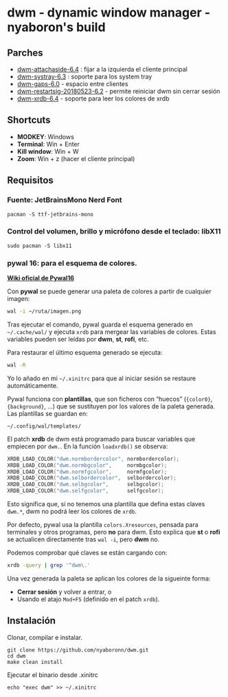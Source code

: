 # dwm - dynamic window manager - nyaboron's build

## Parches

* [dwm-attachaside-6.4](https://dwm.suckless.org/patches/attachaside/dwm-attachaside-6.4.diff) : fijar a la izquierda el cliente principal
* [dwm-systray-6.3](https://dwm.suckless.org/patches/systray/dwm-systray-6.3.diff) : soporte para los system tray
* [dwm-gaps-6.0](https://dwm.suckless.org/patches/gaps/dwm-gaps-6.0.diff) - espacio entre clientes
* [dwm-restartsig-20180523-6.2](https://dwm.suckless.org/patches/restartsig/dwm-restartsig-20180523-6.2.diff) - permite reiniciar dwm sin cerrar sesión
* [dwm-xrdb-6.4](https://dwm.suckless.org/patches/xrdb/dwm-xrdb-6.4.diff) - soporte para leer los colores de xrdb

## Shortcuts

* **MODKEY**: Windows
* **Terminal**: Win + Enter
* **Kill window**: Win + W
* **Zoom**: Win + z (hacer el cliente principal)

## Requisitos

### **Fuente:** JetBrainsMono Nerd Font

```
pacman -S ttf-jetbrains-mono
```

### **Control del volumen, brillo y micrófono desde el teclado:** libX11
```
sudo pacman -S libx11
```

### **pywal 16:** para el esquema de colores.

[**Wiki oficial de Pywal16**](https://github.com/eylles/pywal16/wiki)

Con **pywal** se puede generar una paleta de colores a partir de cualquier imagen:

```bash
wal -i ~/ruta/imagen.png
```

Tras ejecutar el comando, pywal guarda el esquema generado en `~/.cache/wal/` y ejecuta `xrdb` para mergear las variables de colores. Estas variables pueden ser leídas por **dwm**, **st**, **rofi**, etc.

Para restaurar el último esquema generado se ejecuta:
```bash
wal -R
```

Yo lo añado en mi `~/.xinitrc` para que al iniciar sesión se restaure automáticamente.

Pywal funciona con **plantillas**, que son ficheros con “huecos” (`{color0}`, `{background}`, …) que se sustituyen por los valores de la paleta generada. Las plantillas se guardan en:

```
~/.config/wal/templates/
```

El patch **xrdb** de dwm está programado para buscar variables que empiecen por `dwm.`. En la función `loadxrdb()` se observa:
```c
XRDB_LOAD_COLOR("dwm.normbordercolor", normbordercolor);
XRDB_LOAD_COLOR("dwm.normbgcolor",     normbgcolor);
XRDB_LOAD_COLOR("dwm.normfgcolor",     normfgcolor);
XRDB_LOAD_COLOR("dwm.selbordercolor",  selbordercolor);
XRDB_LOAD_COLOR("dwm.selbgcolor",      selbgcolor);
XRDB_LOAD_COLOR("dwm.selfgcolor",      selfgcolor);
```

Esto significa que, si no tenemos una plantilla que defina estas claves `dwm.*`, dwm no podrá leer los colores de `xrdb`.

Por defecto, pywal usa la plantilla `colors.Xresources`, pensada para terminales y otros programas, pero **no** para dwm. Esto explica que **st** o **rofi** se actualicen directamente tras `wal -i`, pero **dwm** no.

Podemos comprobar qué claves se están cargando con:
```bash
xrdb -query | grep '^dwm\.'
```

Una vez generada la paleta se aplican los colores de la sigueinte forma:

- **Cerrar sesión** y volver a entrar, o
- Usando el atajo `Mod+F5` (definido en el patch `xrdb`).



## Instalación

Clonar, compilar e instalar.
```
git clone https://github.com/nyaboronn/dwm.git
cd dwm
make clean install
```

Ejecutar el binario desde .xinitrc
```
echo "exec dwm" >> ~/.xinitrc
```